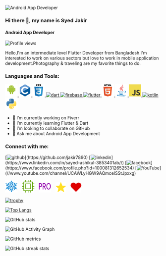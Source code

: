 ![Android App Developer](https://pbs.twimg.com/profile_banners/1502685672603152385/1654408744/1080x360)

### Hi there 👋, my name is Syed Jakir
#### Android App Developer
![Profile views](https://gpvc.arturio.dev/jakir7890)

Hello,I'm an intermediate level Flutter Developer from Bangladesh.I'm interested to work on various sectors but love to work in mobile application development.Photography & traveling are my favorite things to do.
<p align="left">
</p>

<h3 align="left">Languages and Tools:</h3>
<p align="left"> <a href="https://developer.android.com" target="_blank" rel="noreferrer"> <img src="https://raw.githubusercontent.com/devicons/devicon/master/icons/android/android-original-wordmark.svg" alt="android" width="40" height="40"/> </a> <a href="https://www.cprogramming.com/" target="_blank" rel="noreferrer"> <img src="https://raw.githubusercontent.com/devicons/devicon/master/icons/c/c-original.svg" alt="c" width="40" height="40"/> </a> <a href="https://www.w3schools.com/css/" target="_blank" rel="noreferrer"> <img src="https://raw.githubusercontent.com/devicons/devicon/master/icons/css3/css3-original-wordmark.svg" alt="css3" width="40" height="40"/> </a> <a href="https://dart.dev" target="_blank" rel="noreferrer"> <img src="https://www.vectorlogo.zone/logos/dartlang/dartlang-icon.svg" alt="dart" width="40" height="40"/> </a> <a href="https://firebase.google.com/" target="_blank" rel="noreferrer"> <img src="https://www.vectorlogo.zone/logos/firebase/firebase-icon.svg" alt="firebase" width="40" height="40"/> </a> <a href="https://flutter.dev" target="_blank" rel="noreferrer"> <img src="https://www.vectorlogo.zone/logos/flutterio/flutterio-icon.svg" alt="flutter" width="40" height="40"/> </a> <a href="https://www.w3.org/html/" target="_blank" rel="noreferrer"> <img src="https://raw.githubusercontent.com/devicons/devicon/master/icons/html5/html5-original-wordmark.svg" alt="html5" width="40" height="40"/> </a> <a href="https://www.java.com" target="_blank" rel="noreferrer"> <img src="https://raw.githubusercontent.com/devicons/devicon/master/icons/java/java-original.svg" alt="java" width="40" height="40"/> </a> <a href="https://developer.mozilla.org/en-US/docs/Web/JavaScript" target="_blank" rel="noreferrer"> <img src="https://raw.githubusercontent.com/devicons/devicon/master/icons/javascript/javascript-original.svg" alt="javascript" width="40" height="40"/> </a> <a href="https://kotlinlang.org" target="_blank" rel="noreferrer"> <img src="https://www.vectorlogo.zone/logos/kotlinlang/kotlinlang-icon.svg" alt="kotlin" width="40" height="40"/> </a> <a href="https://www.python.org" target="_blank" rel="noreferrer"> <img src="https://raw.githubusercontent.com/devicons/devicon/master/icons/python/python-original.svg" alt="python" width="40" height="40"/> </a> </p>

- 🔭 I’m currently working on Fiverr 
- 🌱 I’m currently learning Flutter & Dart 
- 👯 I’m looking to collaborate on GitHub 
- 💬 Ask me about Android App Development 

<h3 align="left">Connect with me:</h3>
[<img src='https://www.vectorlogo.zone/logos/github/github-icon.svg' alt='github' height='40'>](https://github.com/jakir7890)  [<img src='https://www.vectorlogo.zone/logos/linkedin/linkedin-icon.svg' alt='linkedin' height='40'>](https://www.linkedin.com/in/sayed-ashikul-3853401ab//)  [<img src='https://www.vectorlogo.zone/logos/facebook/facebook-official.svg' alt='facebook' height='40'>](https://www.facebook.com/profile.php?id=100081312652534)  [<img src='https://www.vectorlogo.zone/logos/youtube/youtube-icon.svg' alt='YouTube' height='40'>](//www.youtube.com/channel/UCAWLyHGW9AQmcelSStJpxxg)  

<a href='https://archiveprogram.github.com/'><img src='https://raw.githubusercontent.com/acervenky/animated-github-badges/master/assets/acbadge.gif' width='40' height='40'></a> <a href='https://docs.github.com/en/developers'><img src='https://raw.githubusercontent.com/acervenky/animated-github-badges/master/assets/devbadge.gif' width='40' height='40'></a> <a href='https://github.com/pricing'><img src='https://raw.githubusercontent.com/acervenky/animated-github-badges/master/assets/pro.gif' width='40' height='40'></a> <a href='https://stars.github.com/'><img src='https://raw.githubusercontent.com/acervenky/animated-github-badges/master/assets/starbadge.gif' width='35' height='35'></a> <a href='https://docs.github.com/en/github/supporting-the-open-source-community-with-github-sponsors'><img src='https://raw.githubusercontent.com/acervenky/animated-github-badges/master/assets/sponsorbadge.gif' width='35' height='35'></a> 

[![trophy](https://github-profile-trophy.vercel.app/?username=jakir7890)](https://github.com/ryo-ma/github-profile-trophy)

[![Top Langs](https://github-readme-stats.vercel.app/api/top-langs/?username=jakir7890)](https://github.com/anuraghazra/github-readme-stats)

![GitHub stats](https://github-readme-stats.vercel.app/api?username=jakir7890&show_icons=true&count_private=true)  

![GitHub Activity Graph](https://activity-graph.herokuapp.com/graph?username=jakir7890)  

![GitHub metrics](https://metrics.lecoq.io/jakir7890)  

![GitHub streak stats](https://github-readme-streak-stats.herokuapp.com/?user=jakir7890)  

  
